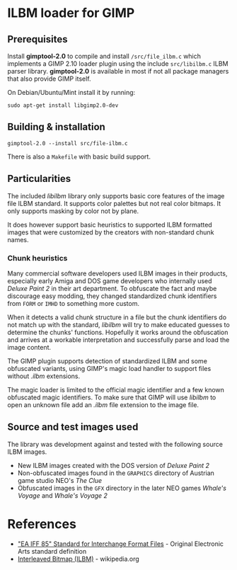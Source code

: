 # ILBM loader for GIMP

## Prerequisites

Install **gimptool-2.0** to compile and install ```/src/file_ilbm.c``` which implements a GIMP 2.10 loader plugin using the include ```src/libilbm.c``` ILBM parser library. **gimptool-2.0** is available in most if not all package managers that also provide GIMP itself.

On Debian/Ubuntu/Mint install it by running:

```
sudo apt-get install libgimp2.0-dev
```

## Building & installation

```
gimptool-2.0 --install src/file-ilbm.c
```

There is also a `Makefile` with basic build support.

## Particularities

The included *libilbm* library only supports basic core features of the image file ILBM standard. It supports color palettes but not real color bitmaps. It only supports masking by color not by plane.

It does however support basic heuristics to supported ILBM formatted images that were customized by the creators with non-standard chunk names.

### Chunk heuristics

Many commercial software developers used ILBM images in their products, especially early Amiga and DOS game developers who internally used *Deluxe Paint 2* in their art department. To obfuscate the fact and maybe discourage easy modding, they changed standardized chunk identifiers from `FORM` or `IMHD` to something more custom.

When it detects a valid chunk structure in a file but the chunk identifiers do not match up with the standard, *libilbm* will try to make educated guesses to determine the chunks' functions. Hopefully it works around the obfuscation and arrives at a workable interpretation and successfully parse and load the image content.

The GIMP plugin supports detection of standardized ILBM and some obfuscated variants, using GIMP's magic load handler to support files without *.ilbm* extensions.

The magic loader is limited to the official magic identifier and a few known obfuscated magic identifiers. To make sure that GIMP will use *libilbm* to open an unknown file add an *.ilbm* file extension to the image file.

## Source and test images used

The library was development against and tested with the following source ILBM images.

* New ILBM images created with the DOS version of *Deluxe Paint 2*
* Non-obfuscated images found in the `GRAPHICS` directory of Austrian game studio NEO's *The Clue*
* Obfuscated images in the `GFX` directory in the later NEO games *Whale's Voyage* and *Whale's Voyage 2*

# References

* ["EA IFF 85" Standard for Interchange Format Files](https://www.martinreddy.net/gfx/2d/IFF.txt) - Original Electronic Arts standard definition
* [Interleaved Bitmap (ILBM)](https://en.wikipedia.org/wiki/ILBM) - wikipedia.org
